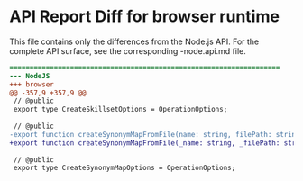 # API Report Diff for browser runtime

This file contains only the differences from the Node.js API.
For the complete API surface, see the corresponding -node.api.md file.

```diff
===================================================================
--- NodeJS
+++ browser
@@ -357,9 +357,9 @@
 // @public
 export type CreateSkillsetOptions = OperationOptions;
 
 // @public
-export function createSynonymMapFromFile(name: string, filePath: string): Promise<SynonymMap>;
+export function createSynonymMapFromFile(_name: string, _filePath: string): Promise<SynonymMap>;
 
 // @public
 export type CreateSynonymMapOptions = OperationOptions;
 

```